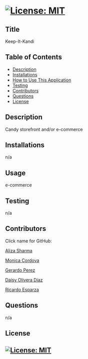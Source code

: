 # [![License: MIT](https://img.shields.io/badge/License-MIT-yellow.svg)](https://opensource.org/licenses/MIT)  

  ## Title
  Keep-It-Kandi 

  ## Table of Contents
  * [Description](#Description)
  * [Installations](#Installations)
  * [How to Use This Application](#HowtoUseThisApplication)
  * [Testing](#testing)
  * [Contributors](#contributors)
  * [Questions](#questions)
  * [License](#license)

  ## Description

  Candy storefront and/or e-commerce

  ## Installations

  n/a

  ## Usage

  e-commerce

  ## Testing

  n/a

  ## Contributors

  Click name for GitHub:

  [Aliza Sharma](https://github.com/AlizaSharma)

  [Monica Cordova](https://github.com/cordovamonica)

  [Gerardo Perez](https://github.com/Gera1313)

  [Daisy Olivera Diaz](https://github.com/OliveraDiaz)

  [Ricardo Esparza](https://github.com/Gama0194)

  ## Questions

  n/a

  ## License

  ## [![License: MIT](https://img.shields.io/badge/License-MIT-yellow.svg)](https://opensource.org/licenses/MIT)  

